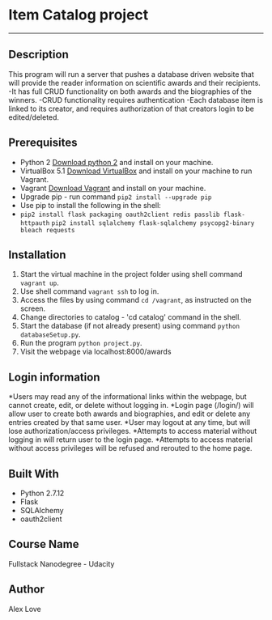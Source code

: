 # Item Catalog project
________
## Description
This program will run a server that pushes a database driven website that will provide the reader information on scientific awards and their recipients.
-It has full CRUD functionality on both awards and the biographies of the winners.
-CRUD functionality requires authentication
-Each database item is linked to its creator, and requires authorization of that creators login to be edited/deleted.


## Prerequisites
 * Python 2 [Download python 2](https://www.python.org/downloads/release/python-2713/) and install on your machine.
 * VirtualBox 5.1 [Download VirtualBox](https://www.virtualbox.org/wiki/Download_Old_Builds_5_1) and install on your machine to run Vagrant.
 * Vagrant [Download Vagrant](https://www.vagrantup.com/downloads.html) and install on your machine.
 * Upgrade pip - run command `pip2 install --upgrade pip`
 * Use pip to install the following in the shell:
 *   `pip2 install flask packaging oauth2client redis passlib flask-httpauth`
     `pip2 install sqlalchemy flask-sqlalchemy psycopg2-binary bleach requests`

## Installation
1. Start the virtual machine in the project folder using shell command `vagrant up`.
2. Use shell command `vagrant ssh` to log in.
3. Access the files by using command `cd /vagrant`, as instructed on the screen.
4. Change directories to catalog - 'cd catalog' command in the shell.
5. Start the database (if not already present) using command `python databaseSetup.py`.
6. Run the program `python project.py`.
7. Visit the webpage via localhost:8000/awards


## Login information
*Users may read any of the informational links within the webpage, but cannot create, edit, or delete without logging in.
*Login page (/login/) will allow user to create both awards and biographies, and edit or delete any entries created by that same user.
*User may logout at any time, but will lose authorization/access privileges.
*Attempts to access material without logging in will return user to the login page.
*Attempts to access material without access privileges will be refused and rerouted to the home page. 


## Built With
* Python 2.7.12
* Flask
* SQLAlchemy
* oauth2client

## Course Name
Fullstack Nanodegree - Udacity

## Author
Alex Love
